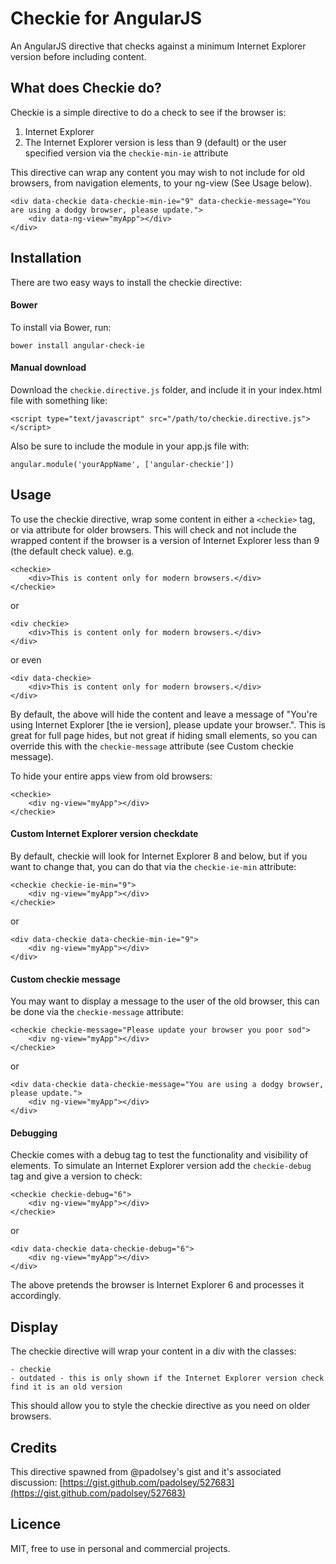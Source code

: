 # Checkie for AngularJS
An AngularJS directive that checks against a minimum Internet Explorer version before including content.

## What does Checkie do?

Checkie is a simple directive to do a check to see if the browser is:

1. Internet Explorer
2. The Internet Explorer version is less than 9 (default) or the user specified version via the `checkie-min-ie` attribute

This directive can wrap any content you may wish to not include for old browsers, from navigation elements, to your ng-view (See Usage below).

    <div data-checkie data-checkie-min-ie="9" data-checkie-message="You are using a dodgy browser, please update.">
        <div data-ng-view="myApp"></div>
    </div>

## Installation

There are two easy ways to install the checkie directive:

#### Bower

To install via Bower, run:

    bower install angular-check-ie 

#### Manual download

Download the `checkie.directive.js` folder, and include it in your index.html file with something like:
    
    <script type="text/javascript" src="/path/to/checkie.directive.js"></script>

Also be sure to include the module in your app.js file with:

    angular.module('yourAppName', ['angular-checkie'])

## Usage

To use the checkie directive, wrap some content in either a `<checkie>` tag, or via attribute for older browsers. This will check and not include the wrapped content if the browser is a version of Internet Explorer less than 9 (the default check value). e.g.

    <checkie>
        <div>This is content only for modern browsers.</div>
    </checkie>

or

    <div checkie>
        <div>This is content only for modern browsers.</div>
    </div>
    
or even

    <div data-checkie>
        <div>This is content only for modern browsers.</div>
    </div>
    
By default, the above will hide the content and leave a message of "You're using Internet Explorer [the ie version], please update your browser.". This is great for full page hides, but not great if hiding small elements, so you can override this with the `checkie-message` attribute (see Custom checkie message).

To hide your entire apps view from old browsers:

    <checkie>
        <div ng-view="myApp"></div>
    </checkie>
    
#### Custom Internet Explorer version checkdate

By default, checkie will look for Internet Explorer 8 and below, but if you want to change that, you can do that via the `checkie-ie-min` attribute:

    <checkie checkie-ie-min="9">
        <div ng-view="myApp"></div>
    </checkie>
    
or 

    <div data-checkie data-checkie-min-ie="9">
        <div ng-view="myApp"></div>
    </div>
    
#### Custom checkie message

You may want to display a message to the user of the old browser, this can be done via the `checkie-message` attribute:

    <checkie checkie-message="Please update your browser you poor sod">
        <div ng-view="myApp"></div>
    </checkie>
    
or

    <div data-checkie data-checkie-message="You are using a dodgy browser, please update.">
        <div ng-view="myApp"></div>
    </div>
    
#### Debugging

Checkie comes with a debug tag to test the functionality and visibility of elements. To simulate an Internet Explorer version add the `checkie-debug` tag and give a version to check:

    <checkie checkie-debug="6">
        <div ng-view="myApp"></div>
    </checkie>
    
or

    <div data-checkie data-checkie-debug="6">
        <div ng-view="myApp"></div>
    </div>
    
The above pretends the browser is Internet Explorer 6 and processes it accordingly.

## Display

The checkie directive will wrap your content in a div with the classes:

    - checkie
    - outdated - this is only shown if the Internet Explorer version check find it is an old version
    
This should allow you to style the checkie directive as you need on older browsers.

## Credits

This directive spawned from @padolsey's gist and it's associated discussion: [https://gist.github.com/padolsey/527683](https://gist.github.com/padolsey/527683)

## Licence

MIT, free to use in personal and commercial projects.
